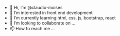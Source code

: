 - 👋 Hi, I’m @claudio-moises
- 👀 I’m interested in front end development
- 🌱 I’m currently learning html, css, js, bootstrap, react
- 💞️ I’m looking to collaborate on ...
- 📫 How to reach me ...

<!---
claudio-moises/claudio-moises is a ✨ special ✨ repository because its `README.md` (this file) appears on your GitHub profile.
You can click the Preview link to take a look at your changes.
--->
